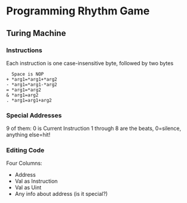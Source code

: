 # Programming Rhythm Game
## Turing Machine
### Instructions
Each instruction is one case-insensitive byte,
followed by two bytes
```
  Space is NOP
+ *arg1=*arg1+*arg2
- *arg1=*arg1-*arg2
= *arg1=*arg2
& *arg1=arg2
. *arg1=arg1+arg2
```

### Special Addresses
9 of them:
0 is Current Instruction
1 through 8 are the beats, 0=silence, anything else=hit!
### Editing Code
Four Columns:
* Address
* Val as Instruction
* Val as Uint
* Any info about address (is it special?)